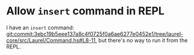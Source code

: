 # Allow `insert` command in REPL

I have an `insert` command:
<git:commit:3ebc19b5eee137a8c4f0725f0a6ae6277e0452e1/tree/laurel-core/src/Laurel/Command.hs#L8-11>,
but there's no way to run it from the REPL.